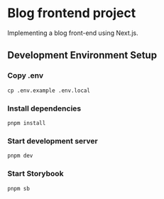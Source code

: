 # Blog frontend project

Implementing a blog front-end using Next.js.

## Development Environment Setup

### Copy .env

```shell
cp .env.example .env.local
```

### Install dependencies

```shell
pnpm install
```

### Start development server

```shell
pnpm dev
```

### Start Storybook

```shell
pnpm sb
```
